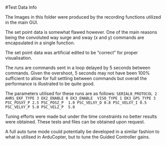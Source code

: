 #Test Data Info

The Images in this folder were produced by the recording functions utilized in the main GUI.

The set point data is somewhat flawed however. One of the main reasons being the convoluted way surge and sway (x and y) commands are encapsulated in a single function. 

The set point data was artificial edited to be “correct” for proper visualisation.

The runs are commands sent in a loop delayed by 5 seconds between commands.
Given the overshoot, 5 seconds may not have been 100% sufficient to allow for full settling between commands but overall the performance is illustrated to be quite good.

The parameters utilised for these runs are as follows:
    ```
    SERIAL0_PROTOCOL 2
    AHRS_EKF_TYPE 3
    EK2_ENABLE 0
    EK3_ENABLE 
    VISO_TYPE 1
    EK3_GPS_TYPE 3
    PSC_POSXY_P 2.5
    PSC_POSZ_P  1.0
    PSC_VELXY_D 0.8
    PSC_VELXY_I 0.5
    PSC_VELXY_P 5.0
    PSC_VELZ_P  5.0
    ```
 
Tuning efforts were made but under the time constraints no better results were obtained. These tests and files can be obtained upon request. 

A full auto tune mode could potentially be developed in a similar fashion to what is utilised in ArduCopter, but to tune the Guided Controller gains.
